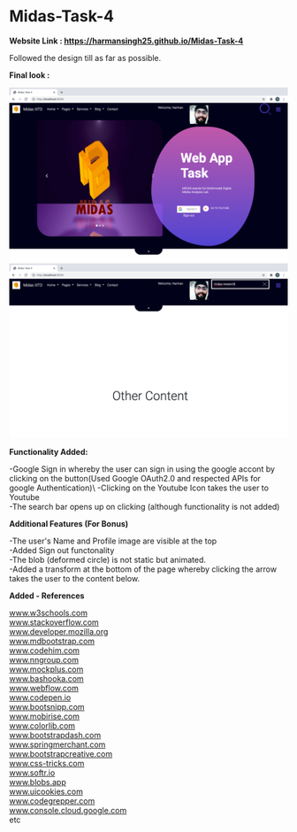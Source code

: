 # Midas-Task-4

**Website Link : https://harmansingh25.github.io/Midas-Task-4**

Followed the design till as far as possible.

**Final look :**

  ![alt text](https://github.com/harmansingh25/Midas-Task-4/blob/main/final1.png?raw=true)
  ![alt text](https://github.com/harmansingh25/Midas-Task-4/blob/main/final3.png?raw=true)


**Functionality Added:**

  -Google Sign in whereby the user can sign in using the google accont by clicking on the button(Used Google OAuth2.0 and respected APIs for google Authentication)\ 
  -Clicking on the Youtube Icon takes the user to Youtube\
  -The search bar opens up on clicking (although functionality is not added)

**Additional Features (For Bonus)**

  -The user's Name and Profile image are visible at the top\
  -Added Sign out functonality\
  -The blob (deformed circle) is not static but animated.\
  -Added a transform at the bottom of the page whereby clicking the arrow takes the user to the content below.
  
**Added - References**

www.w3schools.com \
www.stackoverflow.com \
www.developer.mozilla.org \
www.mdbootstrap.com \
www.codehim.com \
www.nngroup.com \
www.mockplus.com \
www.bashooka.com \
www.webflow.com \
www.codepen.io \
www.bootsnipp.com \
www.mobirise.com \
www.colorlib.com \
www.bootstrapdash.com \
www.springmerchant.com \
www.bootstrapcreative.com \
www.css-tricks.com \
www.softr.io \
www.blobs.app \
www.uicookies.com \
www.codegrepper.com \
www.console.cloud.google.com \
etc



